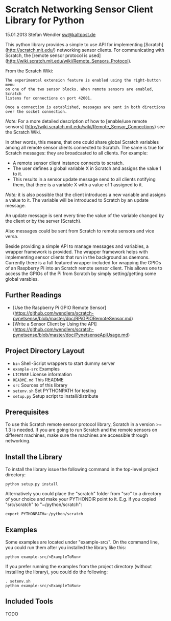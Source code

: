 Scratch Networking Sensor Client Library for Python
===================================================
15.01.2013 Stefan Wendler
sw@kaltpost.de

This python library provides a simple to use API for implementing [Scratch] (http://scratch.mit.edu/) networking sensor clients. For communicating with Scratch, the [remote sensor protocol is used] (http://wiki.scratch.mit.edu/wiki/Remote_Sensors_Protocol).  

From the Scratch Wiki:

	The experimental extension feature is enabled using the right-button menu 
	on one of the two sensor blocks. When remote sensors are enabled, Scratch 
	listens for connections on port 42001.

	Once a connection is established, messages are sent in both directions 
	over the socket connection.

_Note:_ For a more detailed description of how to [enable/use remote sensors] (http://wiki.scratch.mit.edu/wiki/Remote_Sensor_Connections) see the Scratch Wiki.

In other words, this means, that one could share global Scratch variables among all remote sensor clients connected to Scratch. The same is true for Scratch messages: they are broadcasted to all clients. For example: 

* A remote sensor client instance connects to scratch.
* The user defines a global variable X in Scratch and assigns the value 1 to it.
* This results in a sensor update message send to all clients notifying them, that there is a variable X with a value of 1 assigned to it.

_Note:_ it is also possible that the client introduces a new variable and assigns a value to it. The variable will be  introduced to Scratch by an update message.

An update message is sent every time the value of the variable changed  by the client or by the server (Scratch).

Also messages could be sent from Scratch to remote sensors and vice versa. 

Beside providing a simple API to manage messages and variables, a wrapper framework is provided. The wrapper framework helps with implementing sensor clients that run in the background as daemons. Currently there is a full featured wrapper included for wrapping the GPIOs of an Raspberry Pi into an Scratch remote sensor client. This allows one to access the GPIOs of the Pi from Scratch by simply setting/getting some global varables.

Further Readings
----------------

* [Use the Raspberry Pi GPIO Remote Sensor] (https://github.com/wendlers/scratch-pynetsense/blob/master/doc/RPiGPIORemoteSensor.md)
* [Write a Sensor Client by Using the API]  (https://github.com/wendlers/scratch-pynetsense/blob/master/doc/PynetsenseApiUsage.md)


Project Directory Layout
------------------------

* `bin`				Shell-Script wrappers to start dummy server
* `example-src`		Examples
* `LICENSE`			License information 
* `README.md`		This README
* `src`				Sources of this library
* `setenv.sh`		Set PYTHONPATH for testing
* `setup.py`		Setup script to install/distribute


Prerequisites
-------------

To use this Scratch remote sensor protocol library, Scratch in a version >= 1.3 is needed. 
If you are going to run Scratch and the remote sensors on different machines, make sure
the machines are accessible through networking.  


Install the Library
-------------------

To install the library issue the following command in the top-level project directory:

	python setup.py install

Alternatively you could place the "scratch" folder from "src" to a directory of
your choice and make your PYTHONDIR point to it. E.g. if you copied "src/scratch"
to "~/python/scratch":

	export PYTHONPATH=~/python/scratch


Examples
--------

Some examples are located under "example-src/". On the command line, 
you could run them after you installed the library like this:

	python example-src/<ExampleToRun>

If you prefer running the examples from the project directory (without installing the library), you 
could do the following:

	. setenv.sh
	python example-src/<ExampleToRun>


Included Tools
--------------

TODO

